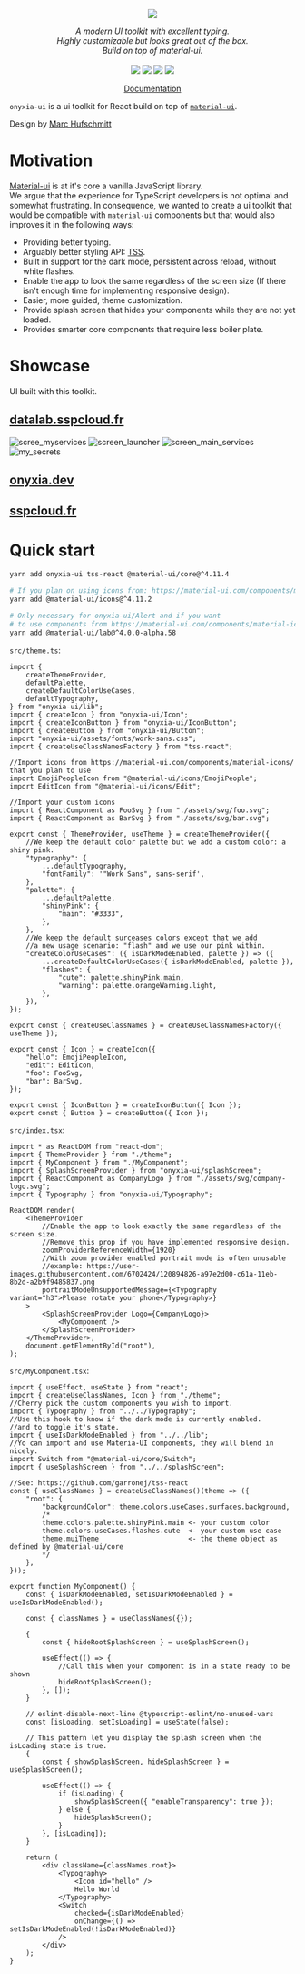<p align="center">
    <img src="https://user-images.githubusercontent.com/6702424/120405033-efe83900-c347-11eb-9a7c-7b680c26a18c.png">  
</p>
<p align="center">
    <i>A modern UI toolkit with excellent typing.</i><br>
    <i>Highly customizable but looks great out of the box.</i><br>
    <i>Build on top of material-ui.</i>
    <br>
    <br>
    <img src="https://github.com/garronej/onyxia-ui/workflows/ci/badge.svg?branch=main">
    <img src="https://img.shields.io/bundlephobia/minzip/onyxia-ui">
    <img src="https://img.shields.io/npm/dw/onyxia-ui">
    <img src="https://img.shields.io/npm/l/onyxia-ui">
</p>
<p align="center">
  <a href="https://ui.onyxia.dev">Documentation</a>
</p>

`onyxia-ui` is a ui toolkit for React build on top of [`material-ui`](https://material-ui.com).

Design by [Marc Hufschmitt](http://marchufschmitt.fr/)

# Motivation

[Material-ui](https://material-ui.com) is at it's core a vanilla JavaScript library.  
We argue that the experience for TypeScript developers is not optimal and somewhat frustrating.
In consequence, we wanted to create a ui toolkit that would be compatible with
`material-ui` components but that would also improves it in the following ways:

-   Providing better typing.
-   Arguably better styling API: [TSS](https://github.com/garronej/tss-react).
-   Built in support for the dark mode, persistent across reload, without white flashes.
-   Enable the app to look the same regardless of the screen size (If there isn't enough time for implementing responsive design).
-   Easier, more guided, theme customization.
-   Provide splash screen that hides your components while they are not yet loaded.
-   Provides smarter core components that require less boiler plate.

# Showcase

UI built with this toolkit.

## [datalab.sspcloud.fr](https://datalab.sspcloud.fr/catalog/inseefrlab-helm-charts-datascience)

![scree_myservices](https://user-images.githubusercontent.com/6702424/121828699-a8a36600-ccc0-11eb-903c-1cd4b6cbb0ff.png)
![screen_launcher](https://user-images.githubusercontent.com/6702424/121828696-a80acf80-ccc0-11eb-86fb-c7d0bca55d4f.png)
![screen_main_services](https://user-images.githubusercontent.com/6702424/121828700-a93bfc80-ccc0-11eb-8149-f6c85c06cffd.png)
![my_secrets](https://user-images.githubusercontent.com/6702424/121828695-a5a87580-ccc0-11eb-9e86-295fdac6c497.png)

## [onyxia.dev](https://onyxia.dev)

## [sspcloud.fr](https://sspcloud.fr)

# Quick start

```bash
yarn add onyxia-ui tss-react @material-ui/core@^4.11.4

# If you plan on using icons from: https://material-ui.com/components/material-icons/
yarn add @material-ui/icons@^4.11.2

# Only necessary for onyxia-ui/Alert and if you want
# to use components from https://material-ui.com/components/material-icons/
yarn add @material-ui/lab@^4.0.0-alpha.58
```

`src/theme.ts`:

```tsx
import {
    createThemeProvider,
    defaultPalette,
    createDefaultColorUseCases,
    defaultTypography,
} from "onyxia-ui/lib";
import { createIcon } from "onyxia-ui/Icon";
import { createIconButton } from "onyxia-ui/IconButton";
import { createButton } from "onyxia-ui/Button";
import "onyxia-ui/assets/fonts/work-sans.css";
import { createUseClassNamesFactory } from "tss-react";

//Import icons from https://material-ui.com/components/material-icons/ that you plan to use
import EmojiPeopleIcon from "@material-ui/icons/EmojiPeople";
import EditIcon from "@material-ui/icons/Edit";

//Import your custom icons
import { ReactComponent as FooSvg } from "./assets/svg/foo.svg";
import { ReactComponent as BarSvg } from "./assets/svg/bar.svg";

export const { ThemeProvider, useTheme } = createThemeProvider({
    //We keep the default color palette but we add a custom color: a shiny pink.
    "typography": {
        ...defaultTypography,
        "fontFamily": '"Work Sans", sans-serif',
    },
    "palette": {
        ...defaultPalette,
        "shinyPink": {
            "main": "#3333",
        },
    },
    //We keep the default surceases colors except that we add
    //a new usage scenario: "flash" and we use our pink within.
    "createColorUseCases": ({ isDarkModeEnabled, palette }) => ({
        ...createDefaultColorUseCases({ isDarkModeEnabled, palette }),
        "flashes": {
            "cute": palette.shinyPink.main,
            "warning": palette.orangeWarning.light,
        },
    }),
});

export const { createUseClassNames } = createUseClassNamesFactory({ useTheme });

export const { Icon } = createIcon({
    "hello": EmojiPeopleIcon,
    "edit": EditIcon,
    "foo": FooSvg,
    "bar": BarSvg,
});

export const { IconButton } = createIconButton({ Icon });
export const { Button } = createButton({ Icon });
```

`src/index.tsx`:

```tsx
import * as ReactDOM from "react-dom";
import { ThemeProvider } from "./theme";
import { MyComponent } from "./MyComponent";
import { SplashScreenProvider } from "onyxia-ui/splashScreen";
import { ReactComponent as CompanyLogo } from "./assets/svg/company-logo.svg";
import { Typography } from "onyxia-ui/Typography";

ReactDOM.render(
    <ThemeProvider
        //Enable the app to look exactly the same regardless of the screen size.
        //Remove this prop if you have implemented responsive design.
        zoomProviderReferenceWidth={1920}
        //With zoom provider enabled portrait mode is often unusable
        //example: https://user-images.githubusercontent.com/6702424/120894826-a97e2d00-c61a-11eb-8b2d-a2b9f9485837.png
        portraitModeUnsupportedMessage={<Typography variant="h3">Please rotate your phone</Typography>}
    >
        <SplashScreenProvider Logo={CompanyLogo}>
            <MyComponent />
        </SplashScreenProvider>
    </ThemeProvider>,
    document.getElementById("root"),
);
```

`src/MyComponent.tsx`:

```tsx
import { useEffect, useState } from "react";
import { createUseClassNames, Icon } from "./theme";
//Cherry pick the custom components you wish to import.
import { Typography } from "../../Typography";
//Use this hook to know if the dark mode is currently enabled.
//and to toggle it's state.
import { useIsDarkModeEnabled } from "../../lib";
//Yo can import and use Materia-UI components, they will blend in nicely.
import Switch from "@material-ui/core/Switch";
import { useSplashScreen } from "../../splashScreen";

//See: https://github.com/garronej/tss-react
const { useClassNames } = createUseClassNames()(theme => ({
    "root": {
        "backgroundColor": theme.colors.useCases.surfaces.background,
        /*
        theme.colors.palette.shinyPink.main <- your custom color
        theme.colors.useCases.flashes.cute  <- your custom use case
        theme.muiTheme                      <- the theme object as defined by @material-ui/core
        */
    },
}));

export function MyComponent() {
    const { isDarkModeEnabled, setIsDarkModeEnabled } = useIsDarkModeEnabled();

    const { classNames } = useClassNames({});

    {
        const { hideRootSplashScreen } = useSplashScreen();

        useEffect(() => {
            //Call this when your component is in a state ready to be shown
            hideRootSplashScreen();
        }, []);
    }

    // eslint-disable-next-line @typescript-eslint/no-unused-vars
    const [isLoading, setIsLoading] = useState(false);

    // This pattern let you display the splash screen when the isLoading state is true.
    {
        const { showSplashScreen, hideSplashScreen } = useSplashScreen();

        useEffect(() => {
            if (isLoading) {
                showSplashScreen({ "enableTransparency": true });
            } else {
                hideSplashScreen();
            }
        }, [isLoading]);
    }

    return (
        <div className={classNames.root}>
            <Typography>
                <Icon id="hello" />
                Hello World
            </Typography>
            <Switch
                checked={isDarkModeEnabled}
                onChange={() => setIsDarkModeEnabled(!isDarkModeEnabled)}
            />
        </div>
    );
}
```
